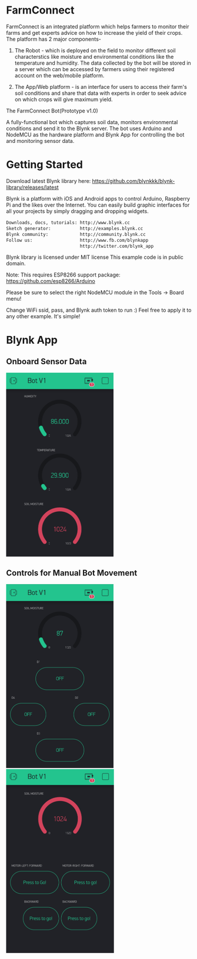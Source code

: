 # FarmConnect

FarmConnect is an integrated platform which helps farmers to monitor their farms and get experts advice on how to increase the yield of their crops. The platform has 2 major components-

1. The Robot - which is deployed on the field to monitor different soil characterstics like moisture and environmental conditions like the temperature and humidity. The data collected by the bot will be stored in a server which can be accessed by farmers using their registered account on the web/mobile platform.

2. The App/Web platform - is an interface for users to access their farm's soil conditions and share that data with experts in order to seek advice on which crops will give maximum yield. 

The FarmConnect Bot(Prototype v1.0)

A fully-functional bot which captures soil data, monitors environmental conditions and send it to the Blynk server. The bot uses Arduino and NodeMCU as the hardware platform and Blynk App for controlling the bot and monitoring sensor data.

# Getting Started

Download latest Blynk library here:
    https://github.com/blynkkk/blynk-library/releases/latest
  
  Blynk is a platform with iOS and Android apps to control
  Arduino, Raspberry Pi and the likes over the Internet.
  You can easily build graphic interfaces for all your
  projects by simply dragging and dropping widgets.

    Downloads, docs, tutorials: http://www.blynk.cc
    Sketch generator:           http://examples.blynk.cc
    Blynk community:            http://community.blynk.cc
    Follow us:                  http://www.fb.com/blynkapp
                                http://twitter.com/blynk_app

  Blynk library is licensed under MIT license
  This example code is in public domain.

  Note: This requires ESP8266 support package:
    https://github.com/esp8266/Arduino

  Please be sure to select the right NodeMCU module
  in the Tools -> Board menu!

  Change WiFi ssid, pass, and Blynk auth token to run :)
  Feel free to apply it to any other example. It's simple!
  
  # Blynk App
  
  ## Onboard Sensor Data
  
  <img src="Images/Bot-V1-Demo(1).png" height=500 alt="Blynk App Demo">
  
  
  ## Controls for Manual Bot Movement
  
  <img src="Images/Bot-V1-Demo(2).png" height=500 alt="Blynk App Demo"> <img src="Images/Bot-V1-Demo(3).png" height=500 alt="Blynk App Demo">
  
  

